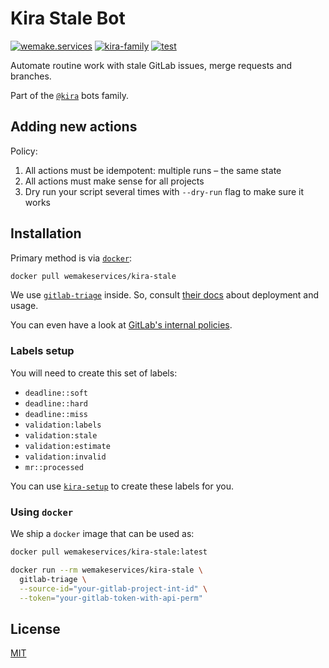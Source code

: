 # Kira Stale Bot

[![wemake.services](https://img.shields.io/badge/%20-wemake.services-green.svg?label=%20&logo=data%3Aimage%2Fpng%3Bbase64%2CiVBORw0KGgoAAAANSUhEUgAAABAAAAAQCAMAAAAoLQ9TAAAABGdBTUEAALGPC%2FxhBQAAAAFzUkdCAK7OHOkAAAAbUExURQAAAAAAAAAAAAAAAAAAAAAAAAAAAAAAAP%2F%2F%2F5TvxDIAAAAIdFJOUwAjRA8xXANAL%2Bv0SAAAADNJREFUGNNjYCAIOJjRBdBFWMkVQeGzcHAwksJnAPPZGOGAASzPzAEHEGVsLExQwE7YswCb7AFZSF3bbAAAAABJRU5ErkJggg%3D%3D)](https://wemake-services.github.io)
[![kira-family](https://img.shields.io/badge/kira-family-pink.svg)](https://github.com/wemake-services/kira)
[![test](https://github.com/wemake-services/kira-stale/actions/workflows/test.yml/badge.svg?branch=master&event=push)](https://github.com/wemake-services/kira-stale/actions/workflows/test.yml)

Automate routine work with stale GitLab issues, merge requests and branches.

Part of the [`@kira`](https://github.com/wemake-services/kira) bots family.


## Adding new actions

Policy:
1. All actions must be idempotent: multiple runs – the same state
2. All actions must make sense for all projects
3. Dry run your script several times with `--dry-run` flag to make sure it works


## Installation

Primary method is via [`docker`](https://hub.docker.com/r/wemakeservices/kira-stale):

```bash
docker pull wemakeservices/kira-stale
```

We use [`gitlab-triage`](https://gitlab.com/gitlab-org/ruby/gems/gitlab-triage) inside.
So, consult [their docs](https://gitlab.com/gitlab-org/gitlab-triage)
about deployment and usage.

You can even have a look at [GitLab's internal policies](https://gitlab.com/gitlab-org/quality/triage-ops/blob/master/policies).

### Labels setup

You will need to create this set of labels:
- `deadline::soft`
- `deadline::hard`
- `deadline::miss`
- `validation:labels`
- `validation:stale`
- `validation:estimate`
- `validation:invalid`
- `mr::processed`

You can use [`kira-setup`](https://github.com/wemake-services/kira-setup) to create these labels for you.

### Using `docker`

We ship a `docker` image that can be used as:

```bash
docker pull wemakeservices/kira-stale:latest

docker run --rm wemakeservices/kira-stale \
  gitlab-triage \
  --source-id="your-gitlab-project-int-id" \
  --token="your-gitlab-token-with-api-perm"
```


## License

[MIT](./LICENSE)

